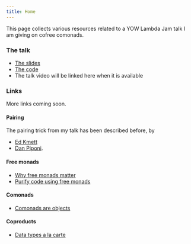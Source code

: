 ```yaml
---
title: Home
---
```


This page collects various resources related to a YOW Lambda Jam talk I am giving on cofree comonads.

### The talk

- [The slides](https://github.com/dalaing/cofun/blob/master/slides/slides.pdf)
- [The code](https://github.com/dalaing/cofun/tree/master/code)
- The talk video will be linked here when it is available

<!-- ### Blog posts -->

### Links

More links coming soon.

#### Pairing

The pairing trick from my talk has been described before, by

- [Ed Kmett](http://comonad.com/reader/2008/the-cofree-comonad-and-the-expression-problem/)
- [Dan Piponi](http://blog.sigfpe.com/2014/05/cofree-meets-free.html).

#### Free monads

- [Why free monads matter](http://www.haskellforall.com/2012/06/you-could-have-invented-free-monads.html)
- [Purify code using free monads](http://www.haskellforall.com/2012/07/purify-code-using-free-monads.html)

#### Comonads

- [Comonads are objects](http://www.haskellforall.com/2013/02/you-could-have-invented-comonads.html)

#### Coproducts

- [Data types a la carte](http://citeseerx.ist.psu.edu/viewdoc/summary?doi=10.1.1.101.4131)

